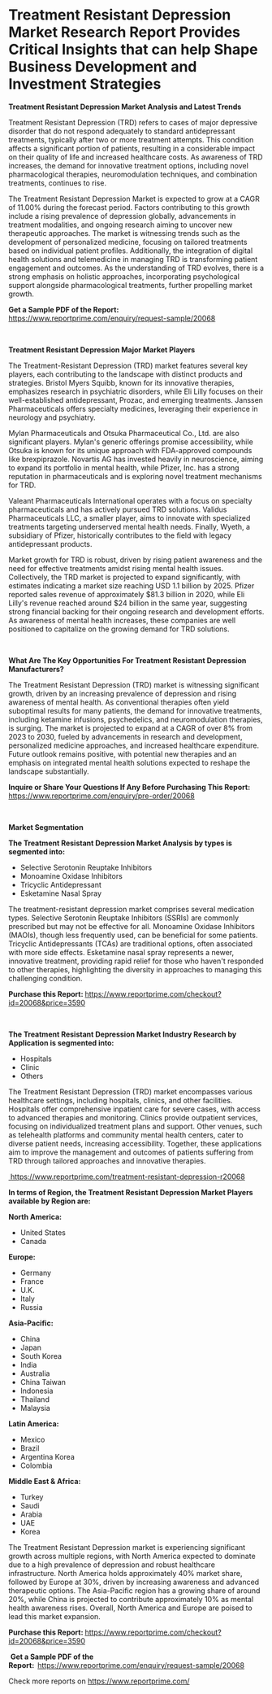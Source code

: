 <p><h1>Treatment Resistant Depression Market Research Report Provides Critical Insights that can help Shape Business Development and Investment Strategies</h1></p><p><strong>Treatment Resistant Depression Market Analysis and Latest Trends</strong></p>
<p><p>Treatment Resistant Depression (TRD) refers to cases of major depressive disorder that do not respond adequately to standard antidepressant treatments, typically after two or more treatment attempts. This condition affects a significant portion of patients, resulting in a considerable impact on their quality of life and increased healthcare costs. As awareness of TRD increases, the demand for innovative treatment options, including novel pharmacological therapies, neuromodulation techniques, and combination treatments, continues to rise.</p><p>The Treatment Resistant Depression Market is expected to grow at a CAGR of 11.00% during the forecast period. Factors contributing to this growth include a rising prevalence of depression globally, advancements in treatment modalities, and ongoing research aiming to uncover new therapeutic approaches. The market is witnessing trends such as the development of personalized medicine, focusing on tailored treatments based on individual patient profiles. Additionally, the integration of digital health solutions and telemedicine in managing TRD is transforming patient engagement and outcomes. As the understanding of TRD evolves, there is a strong emphasis on holistic approaches, incorporating psychological support alongside pharmacological treatments, further propelling market growth.</p></p>
<p><strong>Get a Sample PDF of the Report:&nbsp;</strong> <a href="https://www.reportprime.com/enquiry/request-sample/20068?utm_campaign=3124&utm_medium=2&utm_source=Github&utm_content=ia&utm_term=19032025&utm_id=treatment-resistant-depression">https://www.reportprime.com/enquiry/request-sample/20068</a></p>
<p>&nbsp;</p>
<p><strong>Treatment Resistant Depression Major Market Players</strong></p>
<p><p>The Treatment-Resistant Depression (TRD) market features several key players, each contributing to the landscape with distinct products and strategies. Bristol Myers Squibb, known for its innovative therapies, emphasizes research in psychiatric disorders, while Eli Lilly focuses on their well-established antidepressant, Prozac, and emerging treatments. Janssen Pharmaceuticals offers specialty medicines, leveraging their experience in neurology and psychiatry.</p><p>Mylan Pharmaceuticals and Otsuka Pharmaceutical Co., Ltd. are also significant players. Mylan's generic offerings promise accessibility, while Otsuka is known for its unique approach with FDA-approved compounds like brexpiprazole. Novartis AG has invested heavily in neuroscience, aiming to expand its portfolio in mental health, while Pfizer, Inc. has a strong reputation in pharmaceuticals and is exploring novel treatment mechanisms for TRD.</p><p>Valeant Pharmaceuticals International operates with a focus on specialty pharmaceuticals and has actively pursued TRD solutions. Validus Pharmaceuticals LLC, a smaller player, aims to innovate with specialized treatments targeting underserved mental health needs. Finally, Wyeth, a subsidiary of Pfizer, historically contributes to the field with legacy antidepressant products.</p><p>Market growth for TRD is robust, driven by rising patient awareness and the need for effective treatments amidst rising mental health issues. Collectively, the TRD market is projected to expand significantly, with estimates indicating a market size reaching USD 1.1 billion by 2025. Pfizer reported sales revenue of approximately $81.3 billion in 2020, while Eli Lilly's revenue reached around $24 billion in the same year, suggesting strong financial backing for their ongoing research and development efforts. As awareness of mental health increases, these companies are well positioned to capitalize on the growing demand for TRD solutions.</p></p>
<p>&nbsp;</p>
<p><strong>What Are The Key Opportunities For Treatment Resistant Depression Manufacturers?</strong></p>
<p><p>The Treatment Resistant Depression (TRD) market is witnessing significant growth, driven by an increasing prevalence of depression and rising awareness of mental health. As conventional therapies often yield suboptimal results for many patients, the demand for innovative treatments, including ketamine infusions, psychedelics, and neuromodulation therapies, is surging. The market is projected to expand at a CAGR of over 8% from 2023 to 2030, fueled by advancements in research and development, personalized medicine approaches, and increased healthcare expenditure. Future outlook remains positive, with potential new therapies and an emphasis on integrated mental health solutions expected to reshape the landscape substantially.</p></p>
<p><strong>Inquire or Share Your Questions If Any Before Purchasing This Report:</strong> <a href="https://www.reportprime.com/enquiry/pre-order/20068?utm_campaign=3124&utm_medium=2&utm_source=Github&utm_content=ia&utm_term=19032025&utm_id=treatment-resistant-depression">https://www.reportprime.com/enquiry/pre-order/20068</a></p>
<p>&nbsp;</p>
<p><strong>Market Segmentation</strong></p>
<p><strong>The Treatment Resistant Depression Market Analysis by types is segmented into:</strong></p>
<p><ul><li>Selective Serotonin Reuptake Inhibitors</li><li>Monoamine Oxidase Inhibitors</li><li>Tricyclic Antidepressant</li><li>Esketamine Nasal Spray</li></ul></p>
<p><p>The treatment-resistant depression market comprises several medication types. Selective Serotonin Reuptake Inhibitors (SSRIs) are commonly prescribed but may not be effective for all. Monoamine Oxidase Inhibitors (MAOIs), though less frequently used, can be beneficial for some patients. Tricyclic Antidepressants (TCAs) are traditional options, often associated with more side effects. Esketamine nasal spray represents a newer, innovative treatment, providing rapid relief for those who haven't responded to other therapies, highlighting the diversity in approaches to managing this challenging condition.</p></p>
<p><strong>Purchase this Report:&nbsp;</strong><a href="https://www.reportprime.com/checkout?id=20068&price=3590&utm_campaign=3124&utm_medium=2&utm_source=Github&utm_content=ia&utm_term=19032025&utm_id=treatment-resistant-depression">https://www.reportprime.com/checkout?id=20068&price=3590</a></p>
<p>&nbsp;</p>
<p><strong>The Treatment Resistant Depression Market Industry Research by Application is segmented into:</strong></p>
<p><ul><li>Hospitals</li><li>Clinic</li><li>Others</li></ul></p>
<p><p>The Treatment Resistant Depression (TRD) market encompasses various healthcare settings, including hospitals, clinics, and other facilities. Hospitals offer comprehensive inpatient care for severe cases, with access to advanced therapies and monitoring. Clinics provide outpatient services, focusing on individualized treatment plans and support. Other venues, such as telehealth platforms and community mental health centers, cater to diverse patient needs, increasing accessibility. Together, these applications aim to improve the management and outcomes of patients suffering from TRD through tailored approaches and innovative therapies.</p></p>
<p><a href="https://www.reportprime.com/treatment-resistant-depression-r20068?utm_campaign=3124&utm_medium=2&utm_source=Github&utm_content=ia&utm_term=19032025&utm_id=treatment-resistant-depression">&nbsp;https://www.reportprime.com/treatment-resistant-depression-r20068</a></p>
<p><strong>In terms of Region, the Treatment Resistant Depression Market Players available by Region are:</strong></p>
<p>
    <p> <strong> North America: </strong>
        <ul>
            <li>United States</li>
            <li>Canada</li>
        </ul>
        </p> 
    <p> <strong> Europe: </strong>
        <ul>
            <li>Germany</li>
            <li>France</li>
            <li>U.K.</li>
            <li>Italy</li>
            <li>Russia</li>
        </ul>
        </p> 
    <p> <strong> Asia-Pacific: </strong>
        <ul>
            <li>China</li>
            <li>Japan</li>
            <li>South Korea</li>
            <li>India</li>
            <li>Australia</li>
            <li>China Taiwan</li>
            <li>Indonesia</li>
            <li>Thailand</li>
            <li>Malaysia</li>
        </ul>
        </p> 
    <p> <strong> Latin America: </strong>
        <ul>
            <li>Mexico</li>
            <li>Brazil</li>
            <li>Argentina Korea</li>
            <li>Colombia</li>
        </ul>
        </p> 
    <p> <strong> Middle East & Africa: </strong>
        <ul>
            <li>Turkey</li>
            <li>Saudi</li>
            <li>Arabia</li>
            <li>UAE</li>
            <li>Korea</li>
        </ul>
    </p>
    </p>
<p><p>The Treatment Resistant Depression market is experiencing significant growth across multiple regions, with North America expected to dominate due to a high prevalence of depression and robust healthcare infrastructure. North America holds approximately 40% market share, followed by Europe at 30%, driven by increasing awareness and advanced therapeutic options. The Asia-Pacific region has a growing share of around 20%, while China is projected to contribute approximately 10% as mental health awareness rises. Overall, North America and Europe are poised to lead this market expansion.</p></p>
<p><strong>Purchase this Report: </strong><a href="https://www.reportprime.com/checkout?id=20068&price=3590&utm_campaign=3124&utm_medium=2&utm_source=Github&utm_content=ia&utm_term=19032025&utm_id=treatment-resistant-depression">https://www.reportprime.com/checkout?id=20068&price=3590</a></p>
<p>&nbsp;<strong>Get a Sample PDF of the Report:&nbsp;&nbsp;</strong><a href="https://www.reportprime.com/enquiry/request-sample/20068?utm_campaign=3124&utm_medium=2&utm_source=Github&utm_content=ia&utm_term=19032025&utm_id=treatment-resistant-depression">https://www.reportprime.com/enquiry/request-sample/20068</a></p>
<p><strong></strong></p>
<p>Check more reports on <a href="https://www.reportprime.com/?utm_campaign=3124&utm_medium=2&utm_source=Github&utm_content=ia&utm_term=19032025&utm_id=treatment-resistant-depression">https://www.reportprime.com/</a></p>